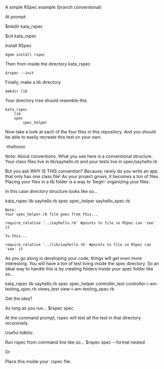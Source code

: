 A simple RSpec example
(branch conventional)


At prompt:

$mkdir kata_rspec

$cd kata_rspec

Install RSpec

    $gem install rspec
    
    
Then from inside the directory kata_rspec
    
    $rspec --init

Finally, make a lib directory

    $mkdir lib

Your directory tree should resemble this

    kata_rspec
        lib
        spec
            spec_helper


Now take a look at each of the four files in this repository. And you should be able to easily recreate this test on your own.

-thefonso




Note:
About conventions. What you see here is a conventional structure. Your class files live in lib/sayhello.rb and your tests live in spec/sayhello.rb

But you ask WHY IS THIS convention? Because, rarely do you write an app that only has one class file! As your project grows, it becomes a ton of files. Placing your files in a lib folder is a way to 'begin' organizing your files.

In this case directory structure looks like so...

kata_rspec
    lib
        sayhello.rb
    spec
        spec_helper
        sayhello_spec.rb
        
    Note: 
    Your spec_helper.rb file goes from this...

    require_relative '../sayhello.rb' #points to file so RSpec can 'see' it

    To this...

    require_relative '../lib/sayhello.rb' #points to file so RSpec can 'see' it
    

As you go along in developing your code, things will get even more interesting. You will have a ton of test living inside the spec directory. So an ideal way to handle this is by creating folders inside your spec folder like so...

kata_rspec
    lib
        sayhello.rb
    spec
        spec_helper
        controller_test
            controller-i-am-testing_spec.rb
        views_test
            view-i-am-testing_spec.rb


Get the idea?

As long as you run...
    $rspec spec

At the command prompt, rspec will test all the test in that directory recursively.


 

Useful tidbits:

Run rspec from command line like so...
$rspec spec --format nested

Or 

Place this inside your .rspec file.
